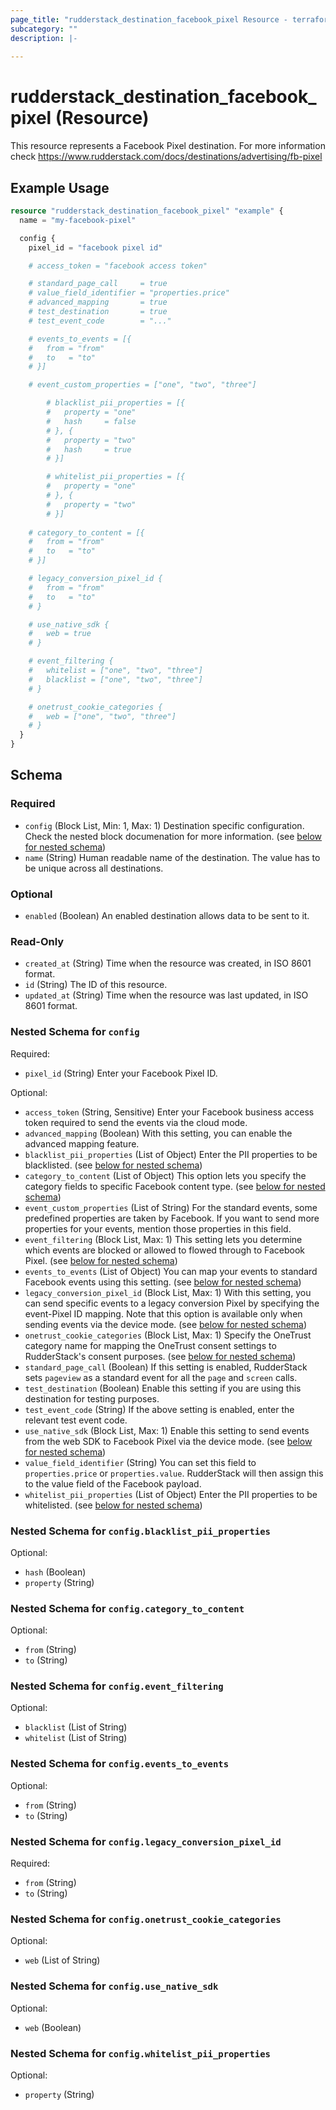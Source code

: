 ```yaml
---
page_title: "rudderstack_destination_facebook_pixel Resource - terraform-provider-rudderstack"
subcategory: ""
description: |-
  
---
```


# rudderstack_destination_facebook_pixel (Resource)

This resource represents a Facebook Pixel destination. For more information check 
https://www.rudderstack.com/docs/destinations/advertising/fb-pixel

## Example Usage

```terraform
resource "rudderstack_destination_facebook_pixel" "example" {
  name = "my-facebook-pixel"

  config {
    pixel_id = "facebook pixel id"

    # access_token = "facebook access token"

    # standard_page_call     = true
    # value_field_identifier = "properties.price"
    # advanced_mapping       = true
    # test_destination       = true
    # test_event_code        = "..."

    # events_to_events = [{
    #   from = "from"
    #   to   = "to"
    # }]

    # event_custom_properties = ["one", "two", "three"]

		# blacklist_pii_properties = [{ 
		# 	property = "one"
		# 	hash     = false
		# }, { 
		# 	property = "two"
		# 	hash     = true
		# }]

		# whitelist_pii_properties = [{ 
		# 	property = "one"
		# }, { 
		# 	property = "two"
		# }]
    
    # category_to_content = [{
    #   from = "from"
    #   to   = "to"
    # }]

    # legacy_conversion_pixel_id {
    #   from = "from"
    #   to   = "to"
    # }

    # use_native_sdk {
    #   web = true
    # }

    # event_filtering {
    #   whitelist = ["one", "two", "three"]
    #   blacklist = ["one", "two", "three"]
    # }

    # onetrust_cookie_categories {
    #   web = ["one", "two", "three"]
    # }
  }
}
```

<!-- schema generated by tfplugindocs -->
## Schema

### Required

- `config` (Block List, Min: 1, Max: 1) Destination specific configuration. Check the nested block documenation for more information. (see [below for nested schema](#nestedblock--config))
- `name` (String) Human readable name of the destination. The value has to be unique across all destinations.

### Optional

- `enabled` (Boolean) An enabled destination allows data to be sent to it.

### Read-Only

- `created_at` (String) Time when the resource was created, in ISO 8601 format.
- `id` (String) The ID of this resource.
- `updated_at` (String) Time when the resource was last updated, in ISO 8601 format.

<a id="nestedblock--config"></a>
### Nested Schema for `config`

Required:

- `pixel_id` (String) Enter your Facebook Pixel ID.

Optional:

- `access_token` (String, Sensitive) Enter your Facebook business access token required to send the events via the cloud mode.
- `advanced_mapping` (Boolean) With this setting, you can enable the advanced mapping feature.
- `blacklist_pii_properties` (List of Object) Enter the PII properties to be blacklisted. (see [below for nested schema](#nestedatt--config--blacklist_pii_properties))
- `category_to_content` (List of Object) This option lets you specify the category fields to specific Facebook content type. (see [below for nested schema](#nestedatt--config--category_to_content))
- `event_custom_properties` (List of String) For the standard events, some predefined properties are taken by Facebook. If you want to send more properties for your events, mention those properties in this field.
- `event_filtering` (Block List, Max: 1) This setting lets you determine which events are blocked or allowed to flowed through to Facebook Pixel. (see [below for nested schema](#nestedblock--config--event_filtering))
- `events_to_events` (List of Object) You can map your events to standard Facebook events using this setting. (see [below for nested schema](#nestedatt--config--events_to_events))
- `legacy_conversion_pixel_id` (Block List, Max: 1) With this setting, you can send specific events to a legacy conversion Pixel by specifying the event-Pixel ID mapping. Note that this option is available only when sending events via the device mode. (see [below for nested schema](#nestedblock--config--legacy_conversion_pixel_id))
- `onetrust_cookie_categories` (Block List, Max: 1) Specify the OneTrust category name for mapping the OneTrust consent settings to RudderStack's consent purposes. (see [below for nested schema](#nestedblock--config--onetrust_cookie_categories))
- `standard_page_call` (Boolean) If this setting is enabled, RudderStack sets `pageview` as a standard event for all the `page` and `screen` calls.
- `test_destination` (Boolean) Enable this setting if you are using this destination for testing purposes.
- `test_event_code` (String) If the above setting is enabled, enter the relevant test event code.
- `use_native_sdk` (Block List, Max: 1) Enable this setting to send events from the web SDK to Facebook Pixel via the device mode. (see [below for nested schema](#nestedblock--config--use_native_sdk))
- `value_field_identifier` (String) You can set this field to `properties.price` or `properties.value`. RudderStack will then assign this to the value field of the Facebook payload.
- `whitelist_pii_properties` (List of Object) Enter the PII properties to be whitelisted. (see [below for nested schema](#nestedatt--config--whitelist_pii_properties))

<a id="nestedatt--config--blacklist_pii_properties"></a>
### Nested Schema for `config.blacklist_pii_properties`

Optional:

- `hash` (Boolean)
- `property` (String)


<a id="nestedatt--config--category_to_content"></a>
### Nested Schema for `config.category_to_content`

Optional:

- `from` (String)
- `to` (String)


<a id="nestedblock--config--event_filtering"></a>
### Nested Schema for `config.event_filtering`

Optional:

- `blacklist` (List of String)
- `whitelist` (List of String)


<a id="nestedatt--config--events_to_events"></a>
### Nested Schema for `config.events_to_events`

Optional:

- `from` (String)
- `to` (String)


<a id="nestedblock--config--legacy_conversion_pixel_id"></a>
### Nested Schema for `config.legacy_conversion_pixel_id`

Required:

- `from` (String)
- `to` (String)


<a id="nestedblock--config--onetrust_cookie_categories"></a>
### Nested Schema for `config.onetrust_cookie_categories`

Optional:

- `web` (List of String)


<a id="nestedblock--config--use_native_sdk"></a>
### Nested Schema for `config.use_native_sdk`

Optional:

- `web` (Boolean)


<a id="nestedatt--config--whitelist_pii_properties"></a>
### Nested Schema for `config.whitelist_pii_properties`

Optional:

- `property` (String)

